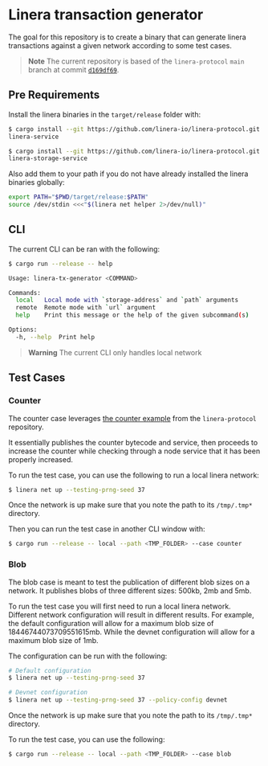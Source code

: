# Linera transaction generator

The goal for this repository is to create a binary that can generate linera transactions
against a given network according to some test cases.

> **Note**
> The current repository is based of the `linera-protocol` `main` branch at
> commit [`d169df69`](https://github.com/linera-io/linera-protocol/tree/d169df69bcc6e861c3c54e8874c45f93401be08f).

## Pre Requirements

Install the linera binaries in the `target/release` folder with:

```bash
$ cargo install --git https://github.com/linera-io/linera-protocol.git --branch main --bins --root ./target/release/  
linera-service

$ cargo install --git https://github.com/linera-io/linera-protocol.git --branch main --bins --root ./target/release/ 
linera-storage-service
```

Also add them to your path if you do not have already installed the linera binaries
globally:

```bash
export PATH="$PWD/target/release:$PATH"
source /dev/stdin <<<"$(linera net helper 2>/dev/null)"
```

## CLI

The current CLI can be ran with the following:

```bash
$ cargo run --release -- help

Usage: linera-tx-generator <COMMAND>

Commands:
  local   Local mode with `storage-address` and `path` arguments
  remote  Remote mode with `url` argument
  help    Print this message or the help of the given subcommand(s)

Options:
  -h, --help  Print help

```

> **Warning**
> The current CLI only handles local network

## Test Cases

### Counter

The counter case
leverages [the counter example](https://github.com/linera-io/linera-protocol/tree/d169df69bcc6e861c3c54e8874c45f93401be08f/examples/counter)
from the `linera-protocol` repository.

It essentially publishes the counter bytecode and service, then proceeds to
increase the counter while checking through a node service that it has been properly
increased.

To run the test case, you can use the following to run a local linera network:

```bash
$ linera net up --testing-prng-seed 37
```

Once the network is up make sure that you note the path to its `/tmp/.tmp*`
directory.

Then you can run the test case in another CLI window with:

```bash
$ cargo run --release -- local --path <TMP_FOLDER> --case counter
```

### Blob

The blob case is meant to test the publication of different blob sizes on a network.
It publishes blobs of three different sizes: 500kb, 2mb and 5mb.

To run the test case you will first need to run a local linera network. Different
network configuration will result in different results. For example, the default
configuration will allow for a maximum blob size of 18446744073709551615mb.
While the devnet configuration will allow for a maximum blob size of 1mb.

The configuration can be run with the following:

```bash
# Default configuration
$ linera net up --testing-prng-seed 37

# Devnet configuration
$ linera net up --testing-prng-seed 37 --policy-config devnet
```

Once the network is up make sure that you note the path to its `/tmp/.tmp*`
directory.

To run the test case, you can use the following:

```bash
$ cargo run --release -- local --path <TMP_FOLDER> --case blob
```